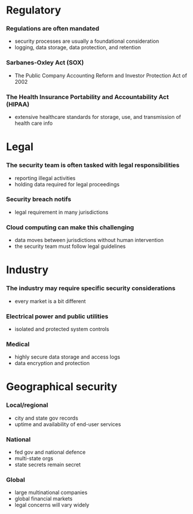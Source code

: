 # Regulatory
### Regulations are often mandated
- security processes are usually a foundational consideration
- logging, data storage, data protection, and retention
### Sarbanes-Oxley Act (SOX)
- The Public Company Accounting Reform and Investor Protection Act of 2002
### The Health Insurance Portability and Accountability Act (HIPAA)
- extensive healthcare standards for storage, use, and transmission of health care info
# Legal
### The security team is often tasked with legal responsibilities
- reporting illegal activities
- holding data required for legal proceedings
### Security breach notifs
- legal requirement in many jurisdictions
### Cloud computing can make this challenging
- data moves between jurisdictions without human intervention
- the security team must follow legal guidelines
# Industry
### The industry may require specific security considerations
- every market is a bit different
### Electrical power and public utilities
- isolated and protected system controls
### Medical
- highly secure data storage and access logs
- data encryption and protection
# Geographical security
### Local/regional
- city and state gov records
- uptime and availability of end-user services
### National
- fed gov and national defence
- multi-state orgs
- state secrets remain secret
### Global
- large multinational companies
- global financial markets
- legal concerns will vary widely